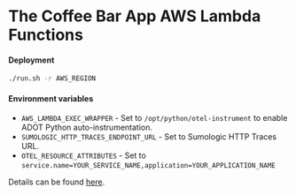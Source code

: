 # The Coffee Bar App AWS Lambda Functions 

#### Deployment
```bash
./run.sh -r AWS_REGION
```

#### Environment variables

- `AWS_LAMBDA_EXEC_WRAPPER` - Set to `/opt/python/otel-instrument` to enable ADOT Python auto-instrumentation.
- `SUMOLOGIC_HTTP_TRACES_ENDPOINT_URL` - Set to Sumologic HTTP Traces URL.
- `OTEL_RESOURCE_ATTRIBUTES` - Set to `service.name=YOUR_SERVICE_NAME,application=YOUR_APPLICATION_NAME`

Details can be found [here](https://help.sumologic.com/Beta/AWS_Lambda_-_Python_function_instrumentation_with_Sumo_Logic_tracing).
